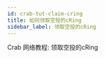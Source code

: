 ```yaml
---
id: crab-tut-claim-cring
title: 如何领取空投的cRing
sidebar_label: 领取空投的cRing
---
```


Crab 网络教程: 领取空投的cRing